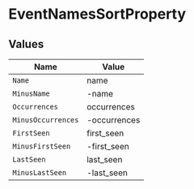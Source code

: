 # EventNamesSortProperty


## Values

| Name               | Value              |
| ------------------ | ------------------ |
| `Name`             | name               |
| `MinusName`        | -name              |
| `Occurrences`      | occurrences        |
| `MinusOccurrences` | -occurrences       |
| `FirstSeen`        | first_seen         |
| `MinusFirstSeen`   | -first_seen        |
| `LastSeen`         | last_seen          |
| `MinusLastSeen`    | -last_seen         |